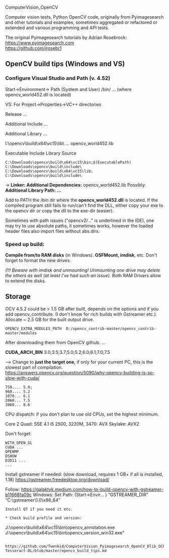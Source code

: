 ComputerVision_OpenCV

Computer vision tests, Python OpenCV code, originally from Pyimagesearch and other tutorials and examples, sometimes aggregated or refactored or extended and various programming and API tests.

 The original Pyimagesearch tutorials by Adrian Rosebrock:  https://www.pyimagesearch.com  
 https://github.com/jrosebr1 

## OpenCV build tips (Windows and VS)

### Configure Visual Studio and Path (v. 4.52)

Start->Environment-> Path (System and User)  /bin/ ... (where opencv_world452.dll is located)

VS:
For Project->Properties->VC++ directories

Release ...

Additional Include ...

Additional Library ...

I:\opencv\build\x64\vc15\lib\ ...
opencv_world452.lib 

Executable
Include
Library
Source
```
C:\Downloads\opencv\build\x64\vc15\bin;$(ExecutablePath)
C:\Downloads\opencv\build\include\      
C:\Downloads\opencv\build\x64\vc15\lib;
C:\Downloads\opencv\build\include\
```

-> **Linker: Additional Dependencies:** opencv_world452.lib 
Possibly: **Additional Library Path: ...**

Add to PATH the /bin dir where the **opencv_world452.dll** is located.
If the compiled program still fails to run/can't find the DLL, either copy your exe to the opencv dir or copy the dll to the exe-dir (easier).

Sometimes with path issues ("opencv2/..." is underlined in the IDE), one may try to use absolute paths, it sometimes works, however the loaded header files also import files without abs.dirs.


### Speed up build:

**Compile from/to RAM disks** (in Windows). **OSFMount, imdisk**, etc. Don't forget to format the new drives.

_(!!! Beware with imdisk and unmounting! Unmounting one drive may delete the others as well (at least I've had such an issue)._
Both RAM Drivers allow to extend the disks.

## Storage

OCV 4.5.2 could be > 1.5 GB after built, depends on the options and if you add opencv_contribute. (I don't know for rich builds with Gstreamer etc.).
Allocate ~ 2.5 GB for the built output drive.

```
OPENCV_EXTRA_MODULES_PATH  D:/opencv_contrib-master/opencv_contrib-master/modules
```

After downloading them from OpenCV github.
...

**CUDA_ARCH_BIN**
3.0;3.5;3.7;5.0;5.2;6.0;6.1;7.0;7.5


--> Change to **just the target one**, if only for your current PC, this is the slowest part of compilation.
https://answers.opencv.org/question/5090/why-opencv-building-is-so-slow-with-cuda/

```
750.... 5.0;
960.... 5.2 
1070... 6.1
2060... 7.5
3060... 8.6
```

CPU dispatch: if you don't plan to use old CPUs, set the highest minimum.

Core 2 Quad: SSE 4.1
i5 2500, 3220M, 3470: AVX
Skylake: AVX2

Don't forget:

```
WITH_OPEN_GL
CUDA ...
OPENMP
DSHOW
D3D11 ...
...
```
Install gstreamer if needed:  (slow download, requires 1 GB+ if all is installed, 1.18)
https://gstreamer.freedesktop.org/download/

Follow: https://galaktyk.medium.com/how-to-build-opencv-with-gstreamer-b11668fa09c
Windows: 
Set Path: (Start->Envir... ) “GSTREAMER_DIR” “C:\gstreamer\1.0\x86_64”
```
Install QT if you need it etc.

* Check build profile and version:
```
 J:\opencv\build\x64\vc15\bin\opencv_annotation.exe
 J:\opencv\build\x64\vc15\bin\opencv_version_win32.exe"
``` 

https://github.com/Twenkid/ComputerVision_Pyimagesearch_OpenCV_Dlib_OCR-Tesseract-DL/blob/master/opencv_build_tips.md

